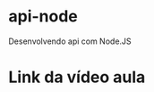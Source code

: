 # api-node
Desenvolvendo api com Node.JS

# Link da vídeo aula
[API_NODE]:[https://youtu.be/TGbiY6015Wg]